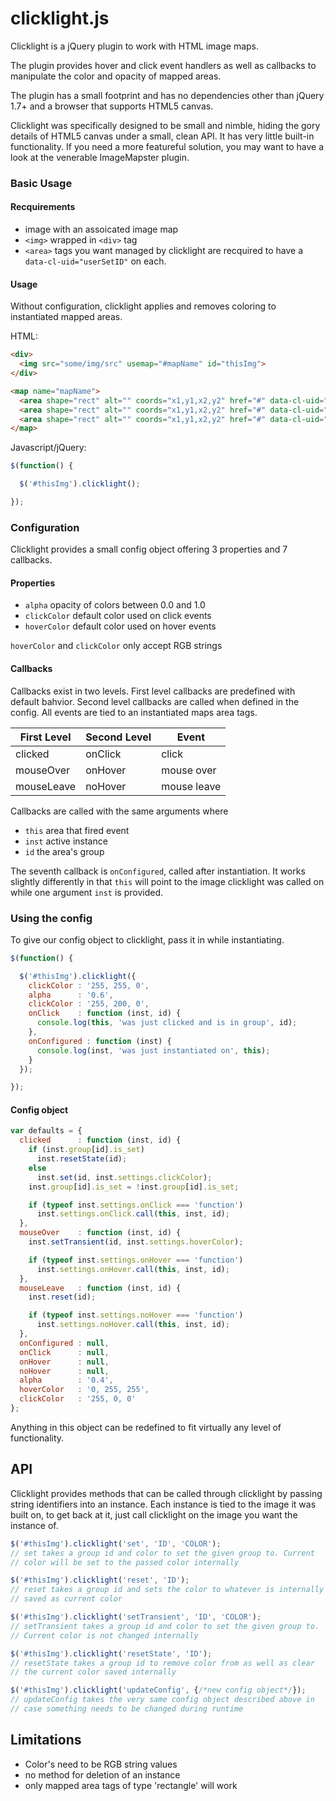 # clicklight.js

Clicklight is a jQuery plugin to work with HTML image maps.

The plugin provides hover and click event handlers as well as
callbacks to manipulate the color and opacity of mapped areas.

The plugin has a small footprint and has no dependencies other than
jQuery 1.7+ and a browser that supports HTML5 canvas.

Clicklight was specifically designed to be small and nimble, hiding
the gory details of HTML5 canvas under a small, clean API. It has very
little built-in functionality. If you need a more featureful solution,
you may want to have a look at the venerable ImageMapster plugin.

### Basic Usage

#### Recquirements

* image with an assoicated image map
* `<img>` wrapped in `<div>` tag
* `<area>` tags you want managed by clicklight are recquired to have a
  `data-cl-uid="userSetID"` on each.
#### Usage

Without configuration, clicklight applies and removes coloring to
instantiated mapped areas.

HTML:
```html
<div>
  <img src="some/img/src" usemap="#mapName" id="thisImg">
</div>

<map name="mapName">
  <area shape="rect" alt="" coords="x1,y1,x2,y2" href="#" data-cl-uid="1" title="example">
  <area shape="rect" alt="" coords="x1,y1,x2,y2" href="#" data-cl-uid="2" title="example">
  <area shape="rect" alt="" coords="x1,y1,x2,y2" href="#" data-cl-uid="2" title="example">
</map>
```
Javascript/jQuery:
```javascript
$(function() {

  $('#thisImg').clicklight();

});
```

### Configuration

Clicklight provides a small config object offering 3 properties
and 7 callbacks.

#### Properties

* `alpha` opacity of colors between 0.0 and 1.0
* `clickColor` default color used on click events
* `hoverColor` default color used on hover events

`hoverColor` and `clickColor` only accept RGB strings

#### Callbacks

Callbacks exist in two levels. First level callbacks are predefined
with default bahvior. Second level callbacks are called when defined
in the config. All events are tied to an instantiated maps area tags.

|First Level|Second Level|Event        |
|-----------|------------|-------------|
|clicked    | onClick    | click       |
|mouseOver  | onHover    | mouse over  |
|mouseLeave | noHover    | mouse leave |

Callbacks are called with the same arguments where
* `this` area that fired event
* `inst` active instance
* `id` the area's group

The seventh callback is `onConfigured`, called after instantiation.
It works slightly differently in that `this` will point to the image clicklight
was called on while one argument `inst` is provided.

### Using the config

To give our config object to clicklight, pass it in while
instantiating.

```javascript
$(function() {

  $('#thisImg').clicklight({
    clickColor : '255, 255, 0',
    alpha      : '0.6',
    clickColor : '255, 200, 0',
    onClick    : function (inst, id) {
      console.log(this, 'was just clicked and is in group', id);
    },
    onConfigured : function (inst) {
      console.log(inst, 'was just instantiated on', this);
    }
  });

});
```

#### Config object

```javascript
var defaults = {
  clicked      : function (inst, id) {
    if (inst.group[id].is_set)
      inst.resetState(id);
    else
      inst.set(id, inst.settings.clickColor);
    inst.group[id].is_set = !inst.group[id].is_set;

    if (typeof inst.settings.onClick === 'function')
      inst.settings.onClick.call(this, inst, id);
  },
  mouseOver    : function (inst, id) {
    inst.setTransient(id, inst.settings.hoverColor);

    if (typeof inst.settings.onHover === 'function')
      inst.settings.onHover.call(this, inst, id);
  },
  mouseLeave   : function (inst, id) {
    inst.reset(id);

    if (typeof inst.settings.noHover === 'function')
      inst.settings.noHover.call(this, inst, id);
  },
  onConfigured : null,
  onClick      : null,
  onHover      : null,
  noHover      : null,
  alpha        : '0.4',
  hoverColor   : '0, 255, 255',
  clickColor   : '255, 0, 0'
};
```
Anything in this object can be redefined to fit virtually any level of functionality.

## API

Clicklight provides methods that can be called through clicklight by
passing string identifiers into an instance.  Each instance is tied to
the image it was built on, to get back at it, just call clicklight on
the image you want the instance of.

```javascript
$('#thisImg').clicklight('set', 'ID', 'COLOR');
// set takes a group id and color to set the given group to. Current
// color will be set to the passed color internally

$('#thisImg').clicklight('reset', 'ID');
// reset takes a group id and sets the color to whatever is internally
// saved as current color

$('#thisImg').clicklight('setTransient', 'ID', 'COLOR');
// setTransient takes a group id and color to set the given group to.
// Current color is not changed internally

$('#thisImg').clicklight('resetState', 'ID');
// resetState takes a group id to remove color from as well as clear
// the current color saved internally

$('#thisImg').clicklight('updateConfig', {/*new config object*/});
// updateConfig takes the very same config object described above in
// case something needs to be changed during runtime
```

## Limitations

* Color's need to be RGB string values
* no method for deletion of an instance
* only mapped area tags of type 'rectangle' will work
